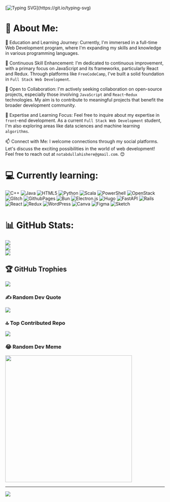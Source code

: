 [![Typing SVG](https://readme-typing-svg.demolab.com?font=Roboto&weight=500&pause=1032&color=00FF00&width=435&lines=Hello!+I+am+Abdullah+Najeeb!)](https://git.io/typing-svg)

# 💫 About Me:
🔭 Education and Learning Journey:
Currently, I'm immersed in a full-time Web Development program, where I'm expanding my skills and knowledge in various programming languages.

🌱 Continuous Skill Enhancement:
I'm dedicated to continuous improvement, with a primary focus on JavaScript and its frameworks, particularly React and Redux. Through platforms like `FreeCodeCamp`, I've built a solid foundation in `Full Stack Web Development`.

👯 Open to Collaboration:
I'm actively seeking collaboration on open-source projects, especially those involving `JavaScript` and `React`-`Redux` technologies. My aim is to contribute to meaningful projects that benefit the broader development community.

💬 Expertise and Learning Focus:
Feel free to inquire about my expertise in `front`-end development. As a current `Full Stack Web Development` student, I'm also exploring areas like data sciences and machine learning `algorithms`.

📫 Connect with Me:
I welcome connections through my social platforms. Let's discuss the exciting possibilities in the world of web development! Feel free to reach out at `notabdullahishere@gmail.com`. 😊


# 💻 Currently learning:
![C++](https://img.shields.io/badge/c++-%2300599C.svg?style=for-the-badge&logo=c%2B%2B&logoColor=white) ![Java](https://img.shields.io/badge/java-%23ED8B00.svg?style=for-the-badge&logo=openjdk&logoColor=white) ![HTML5](https://img.shields.io/badge/html5-%23E34F26.svg?style=for-the-badge&logo=html5&logoColor=white) ![Python](https://img.shields.io/badge/python-3670A0?style=for-the-badge&logo=python&logoColor=ffdd54) ![Scala](https://img.shields.io/badge/scala-%23DC322F.svg?style=for-the-badge&logo=scala&logoColor=white) ![PowerShell](https://img.shields.io/badge/PowerShell-%235391FE.svg?style=for-the-badge&logo=powershell&logoColor=white) ![OpenStack](https://img.shields.io/badge/Openstack-%23f01742.svg?style=for-the-badge&logo=openstack&logoColor=white) ![Glitch](https://img.shields.io/badge/glitch-%233333FF.svg?style=for-the-badge&logo=glitch&logoColor=white) ![GithubPages](https://img.shields.io/badge/github%20pages-121013?style=for-the-badge&logo=github&logoColor=white) ![Bun](https://img.shields.io/badge/Bun-%23000000.svg?style=for-the-badge&logo=bun&logoColor=white) ![Electron.js](https://img.shields.io/badge/Electron-191970?style=for-the-badge&logo=Electron&logoColor=white) ![Hugo](https://img.shields.io/badge/Hugo-black.svg?style=for-the-badge&logo=Hugo) ![FastAPI](https://img.shields.io/badge/FastAPI-005571?style=for-the-badge&logo=fastapi) ![Rails](https://img.shields.io/badge/rails-%23CC0000.svg?style=for-the-badge&logo=ruby-on-rails&logoColor=white) ![React](https://img.shields.io/badge/react-%2320232a.svg?style=for-the-badge&logo=react&logoColor=%2361DAFB) ![Redux](https://img.shields.io/badge/redux-%23593d88.svg?style=for-the-badge&logo=redux&logoColor=white) ![WordPress](https://img.shields.io/badge/WordPress-%23117AC9.svg?style=for-the-badge&logo=WordPress&logoColor=white) ![Canva](https://img.shields.io/badge/Canva-%2300C4CC.svg?style=for-the-badge&logo=Canva&logoColor=white) ![Figma](https://img.shields.io/badge/figma-%23F24E1E.svg?style=for-the-badge&logo=figma&logoColor=white) ![Sketch](https://img.shields.io/badge/Sketch-FFB387?style=for-the-badge&logo=sketch&logoColor=black)

# 📊 GitHub Stats:
![](https://github-readme-stats.vercel.app/api?username=AbdullahNajeeb&theme=dark&hide_border=false&include_all_commits=false&count_private=false) <br/>
![](https://github-readme-streak-stats.herokuapp.com/?user=AbdullahNajeeb&theme=dark&hide_border=false)<br/>
![](https://github-readme-stats.vercel.app/api/top-langs/?username=AbdullahNajeeb&theme=dark&hide_border=false&include_all_commits=false&count_private=false&layout=compact)

## 🏆 GitHub Trophies
![](https://github-profile-trophy.vercel.app/?username=AbdullahNajeeb&theme=radical&no-frame=false&no-bg=true&margin-w=4)

### ✍️ Random Dev Quote
![](https://quotes-github-readme.vercel.app/api?type=horizontal&theme=merko)

### 🔝 Top Contributed Repo
![](https://github-contributor-stats.vercel.app/api?username=AbdullahNajeeb&limit=5&theme=dark_dimmed&combine_all_yearly_contributions=true)

### 😂 Random Dev Meme
<img src='https://randommeme-five.vercel.app/' style="height: 400px;"/>

---
[![](https://visitcount.itsvg.in/api?id=AbdullahNajeeb&icon=0&color=0)](https://visitcount.itsvg.in)

<!-- Proudly created with GPRM ( https://gprm.itsvg.in ) -->

<!---
AbdullahNajeebb/AbdullahNajeebb is a ✨ special ✨ repository because its `README.md` (this file) appears on your GitHub profile.
You can click the Preview link to take a look at your changes.
--->
